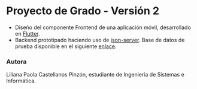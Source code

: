 # Proyecto de Grado - Versión 2

- Diseño del componente Frontend de una aplicación móvil, desarrollado en [Flutter](https://flutter.dev/).
- Backend prototipado haciendo uso de [json-server](https://github.com/typicode/json-server). Base de datos de prueba disponible en el siguiente [enlace](https://github.com/lipaocaspi/server_project).

### Autora
Liliana Paola Castellanos Pinzón, estudiante de Ingeniería de Sistemas e Informática.
